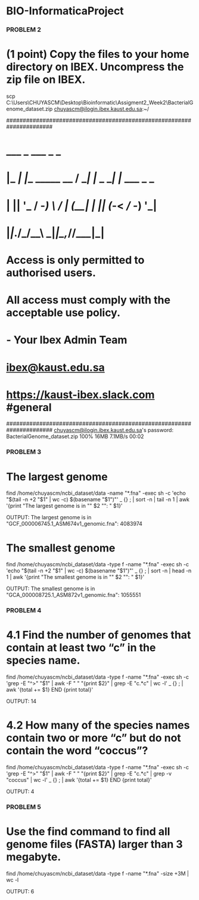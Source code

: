 # BIO-InformaticaProject

### PROBLEM 2
# (1 point) Copy the files to your home directory on IBEX. Uncompress the zip file on IBEX.
scp C:\Users\CHUYASCM\Desktop\Bioinformatic\Assigment2_Week2\BacterialGenome_dataset.zip  chuyascm@ilogin.ibex.kaust.edu.sa:~/

######################################################################
#  ___ _                ___ _         _                              #
# |_ _| |__  _____ __  / __| |_  _ __| |_ ___ _ _                    #
#  | || '_ \/ -_) \ / | (__| | || (_-<  _/ -_) '_|                   #
# |___|_.__/\___/_\_\  \___|_|\_,_/__/\__\___|_|                     #
#                                                                    #
# Access is only permitted to authorised users.                      #
#                                                                    #
# All access must comply with the acceptable use policy.             #
#                                                                    #
#                                             - Your Ibex Admin Team #
#                                                  ibex@kaust.edu.sa #
#                              https://kaust-ibex.slack.com #general #
######################################################################
chuyascm@ilogin.ibex.kaust.edu.sa's password:
BacterialGenome_dataset.zip                                                           100%   16MB   7.1MB/s   00:02

### PROBLEM 3

# The largest genome 
find /home/chuyascm/ncbi_dataset/data -name "*.fna" -exec sh -c 'echo "$(tail -n +2 "$1" | wc -c) $(basename "$1")"' _ {} \; | sort -n | tail -n 1 | awk '{print "The largest genome is in \"" $2 "\": " $1}'

OUTPUT: The largest genome is in "GCF_000006745.1_ASM674v1_genomic.fna": 4083974

# The smallest genome 

find /home/chuyascm/ncbi_dataset/data -type f -name "*.fna" -exec sh -c 'echo "$(tail -n +2 "$1" | wc -c) $(basename "$1")"' _ {} \; | sort -n | head -n 1 | awk '{print "The smallest genome is in \"" $2 "\": " $1}'

OUTPUT: The smallest genome is in "GCA_000008725.1_ASM872v1_genomic.fna": 1055551

### PROBLEM 4

# 4.1 Find the number of genomes that contain at least two “c” in the species name. 

find /home/chuyascm/ncbi_dataset/data -type f -name "*.fna" -exec sh -c 'grep -E "^>" "$1" | awk -F " " "{print \$2}" | grep -E "c.*c" | wc -l' _ {} \; | awk '{total += $1} END {print total}'

OUTPUT: 14

# 4.2 How many of the species names contain two or more “c” but do not contain the word “coccus”?

find /home/chuyascm/ncbi_dataset/data -type f -name "*.fna" -exec sh -c 'grep -E "^>" "$1" | awk -F " " "{print \$2}" | grep -E "c.*c" | grep -v "coccus" | wc -l' _ {} \; | awk '{total += $1} END {print total}'

OUTPUT: 4 

### PROBLEM 5

# Use the find command to find all genome files (FASTA) larger than 3 megabyte. 

find /home/chuyascm/ncbi_dataset/data -type f -name "*.fna" -size +3M | wc -l

OUTPUT: 6 


